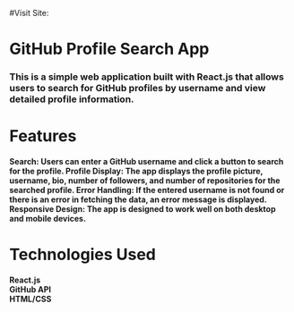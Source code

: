 #Visit Site: 
 
# GitHub Profile Search App
<h3>This is a simple web application built with React.js that allows users to search for GitHub profiles by username and view detailed profile information. </h3>

<h1>Features</h1>
<h4>Search: Users can enter a GitHub username and click a button to search for the profile.
Profile Display: The app displays the profile picture, username, bio, number of followers, and number of repositories for the searched profile.
Error Handling: If the entered username is not found or there is an error in fetching the data, an error message is displayed.
Responsive Design: The app is designed to work well on both desktop and mobile devices.</h4>
<h1>Technologies Used</h1>
<h4>React.js<br>
GitHub API<br>
HTML/CSS</h4>
